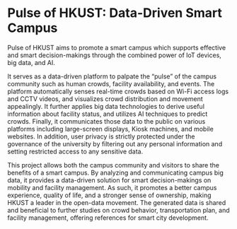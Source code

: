 # Pulse of HKUST: Data-Driven Smart Campus


Pulse of HKUST aims to promote a smart campus which supports effective and smart decision-makings through the combined power of IoT devices, big data, and AI.

It serves as a data-driven platform to palpate the “pulse” of the campus community such as human crowds, facility availability, and events. The platform automatically senses real-time crowds based on Wi-Fi access logs and CCTV videos, and visualizes crowd distribution and movement appealingly. It further applies big data technologies to derive useful information about facility status, and utilizes AI techniques to predict crowds. Finally, it communicates those data to the public on various platforms including large-screen displays, Kiosk machines, and mobile websites. In addition, user privacy is strictly protected under the governance of the university by filtering out any personal information and setting restricted access to any sensitive data.

This project allows both the campus community and visitors to share the benefits of a smart campus. By analyzing and communicating campus big data, it provides a data-driven solution for smart decision-makings on mobility and facility management. As such, it promotes a better campus experience, quality of life, and a stronger sense of ownership, making HKUST a leader in the open-data movement. The generated data is shared and beneficial to further studies on crowd behavior, transportation plan, and facility management, offering references for smart city development.
